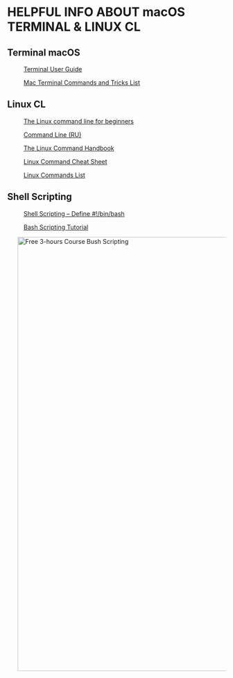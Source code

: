 
<div align="left">
   <h1>HELPFUL INFO ABOUT macOS TERMINAL & LINUX CL</h1>
 </div>

<div align="left">
   <h2>Terminal macOS</h2>
   <ol>
      <p>
         <img src="https://cdn-icons-png.flaticon.com/128/556/556690.png" width=10 heigh=10>
         <a href="https://support.apple.com/en-gb/guide/terminal/welcome/mac">Terminal User Guide</a>
      </p>
      <p>
         <img src="https://cdn-icons-png.flaticon.com/128/556/556690.png" width=10 heigh=10>
         <a href="https://www.macupdate.com/how-to/mac-terminal-commands-list">Mac Terminal Commands and Tricks List</a>
      </p>
   </ol>
 </div>
 <div align="left">
   <h2>Linux CL</h2>
   <ol>
      <p>
         <img src="https://cdn-icons-png.flaticon.com/128/556/556690.png" width=10 heigh=10>
         <a href="https://ubuntu.com/tutorials/command-line-for-beginners#3-opening-a-terminal">The Linux command line for beginners</a>
      </p>
      <p>
         <img src="https://cdn-icons-png.flaticon.com/128/556/556690.png" width=10 heigh=10>
         <a href="https://help.ubuntu.ru/wiki/%D0%BA%D0%BE%D0%BC%D0%B0%D0%BD%D0%B4%D0%BD%D0%B0%D1%8F_%D1%81%D1%82%D1%80%D0%BE%D0%BA%D0%B0#%D0%BA%D0%BE%D0%BC%D0%B0%D0%BD%D0%B4%D0%BD%D0%B0%D1%8F_%D1%81%D1%82%D1%80%D0%BE%D0%BA%D0%B0">Command Line (RU)</a>
      </p>
      <p>
         <img src="https://cdn-icons-png.flaticon.com/128/556/556690.png" width=10 heigh=10>
         <a href="https://www.freecodecamp.org/news/the-linux-commands-handbook/">The Linux Command Handbook</a>
      </p>
      <p>
         <img src="https://cdn-icons-png.flaticon.com/128/556/556690.png" width=10 heigh=10>
         <a href="https://www.guru99.com/linux-commands-cheat-sheet.html">Linux Command Cheat Sheet</a>
      </p>
      <p>
         <img src="https://cdn-icons-png.flaticon.com/128/556/556690.png" width=10 heigh=10>
         <a href="https://phoenixnap.com/kb/linux-commands-cheat-sheet#linux-commands-list">Linux Commands List</a>
      </p>
   </ol>                                                                                   
 </div>
 <div align="left">
   <h2>Shell Scripting</h2>
   <ol>
      <p>
         <img src="https://cdn-icons-png.flaticon.com/128/556/556690.png" width=10 heigh=10>
         <a href="https://www.geeksforgeeks.org/shell-scripting-define-bin-bash/">Shell Scripting – Define #!/bin/bash</a>
      </p>
      <p>
         <img src="https://cdn-icons-png.flaticon.com/128/556/556690.png" width=10 heigh=10>
         <a href="https://linuxconfig.org/bash-scripting-tutorial">Bash Scripting Tutorial</a>
      </p>
      <p>
         <a href=" https://www.youtube.com/watch?app=desktop&v=O00FTZDxD0o&feature=youtu.be">
         <img src="https://media.giphy.com/media/YGJSKBUNRo9nLZfUDb/giphy.gif" title="Free 3-hours Course Bush Scripting" alt="Free 3-hours Course Bush Scripting" width=1000 heigh=1000>
             </a>
         </p>
   </ol>
   </div>
      
      
     
      
      
      
      
      
      
      
      
   
            
         
      
   
     
     
      
     
     
     
     
     


 
   
   
  

